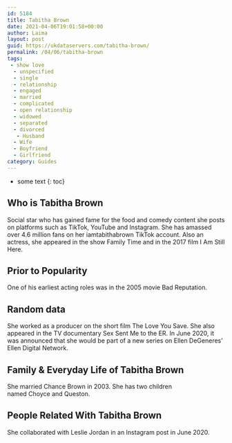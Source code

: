 ```yaml
---
id: 5184
title: Tabitha Brown
date: 2021-04-06T19:01:58+00:00
author: Laima
layout: post
guid: https://ukdataservers.com/tabitha-brown/
permalink: /04/06/tabitha-brown
tags:
 - show love
  - unspecified
  - single
  - relationship
  - engaged
  - married
  - complicated
  - open relationship
  - widowed
  - separated
  - divorced
   - Husband
  - Wife
  - Boyfriend
  - Girlfriend
category: Guides
---
```


* some text
{: toc}


## Who is Tabitha Brown
                  
                  
                  
Social star who has gained fame for the food and comedy content she posts on platforms such as TikTok, YouTube and Instagram. She has amassed over 4.6 million fans on her iamtabithabrown TikTok account. Also an actress, she appeared in the show Family Time and in the 2017 film I Am Still Here. 
                  
              
            
              
            
                
                
                
## Prior to Popularity
                  
                  
                  
One of his earliest acting roles was in the 2005 movie Bad Reputation. 
                  
              
            
              
            
                
                
                
## Random data
                  
                  
                  
She worked as a producer on the short film The Love You Save. She also appeared in the TV documentary Sex Sent Me to the ER. In June 2020, it was announced that she would be part of a new series on Ellen DeGeneres&#8217; Ellen Digital Network. 
                  
              
            
              
            
                
                
                
## Family & Everyday Life of Tabitha Brown
                  
                  
                  
She married Chance Brown in 2003. She has two children named Choyce and Queston. 
                  
              
            
              
            
                
                
                
## People Related With Tabitha Brown
                  
                  
                  
She collaborated with Leslie Jordan in an Instagram post in June 2020. 
                  
              
            
              
            
                
              
            
              
              
            
            
              
            
          
          
          